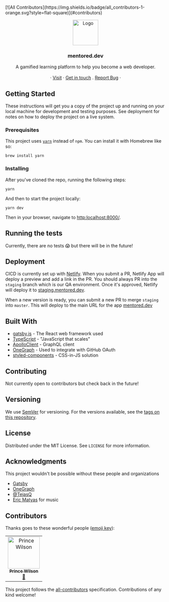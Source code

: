 <br />
[![All Contributors](https://img.shields.io/badge/all_contributors-1-orange.svg?style=flat-square)](#contributors)
<p align="center">
  <a href="https://mentored.dev">
    <img src="https://res.cloudinary.com/dobfxs62e/image/upload/v1560467950/mentored.dev/icon-book.svg" alt="Logo" width="80" height="80">
  </a>

  <h3 align="center">mentored.dev</h3>

  <p align="center">
    A gamified learning platform to help you become a web developer.
    <br />
    <br />
    ·
    <a href="https://mentored.dev">Visit</a>
    ·
    <a href="https://twitter.com/jsjoeio">Get in touch</a>
    .
    <a href="https://github.com/jsjoeio/mentored.dev/issues">Report Bug</a>
    ·
  </p>
</p>

## Getting Started

These instructions will get you a copy of the project up and running on your local machine for development and testing purposes. See deployment for notes on how to deploy the project on a live system.

### Prerequisites

This project uses [`yarn`](https://yarnpkg.com/en/) instead of `npm`. You can install it with Homebrew like so:

```
brew install yarn
```

### Installing

After you've cloned the repo, running the following steps:

```
yarn
```

And then to start the project locally:

```
yarn dev
```

Then in your browser, navigate to [http:localhost:8000/](http:localhost:8000/).

## Running the tests

Currently, there are no tests :scream: but there will be in the future!

## Deployment

CICD is currently set up with [Netlify](https://www.netlify.com/). When you submit a PR, Netlify App will deploy a preview and add a link in the PR. You should always PR into the `staging` branch which is our QA environment. Once it's approved, Netlify will deploy it to [staging.mentored.dev](https://staging.mentored.dev).

When a new version is ready, you can submit a new PR to merge `staging` into `master`. This will deploy to the main URL for the app [mentored.dev](https://mentored.dev)

## Built With

- [gatsby.js](https://www.gatsbyjs.org/) - The React web framework used
- [TypeScript](https://www.typescriptlang.org/) - "JavaScript that scales"
- [ApolloClient](https://www.apollographql.com/) - GraphQL client
- [OneGraph](https://www.onegraph.com/) - Used to integrate with GitHub OAuth
- [styled-components](https://www.styled-components.com/) - CSS-in-JS solution

## Contributing

Not currently open to contributors but check back in the future!

## Versioning

We use [SemVer](http://semver.org/) for versioning. For the versions available, see the [tags on this repository](https://github.com/jsjoeio/mentored.dev/tags).

## License

Distributed under the MIT License. See `LICENSE` for more information.

## Acknowledgments

This project wouldn't be possible without these people and organizations

- [Gatsby](https://gatsby.org)
- [OneGraph](https://www.onegraph.com/)
- [@TejasQ](https://github.com/TejasQ)
- [Eric Matyas](https://www.soundimage.org) for music

## Contributors

Thanks goes to these wonderful people ([emoji key](https://allcontributors.org/docs/en/emoji-key)):

<!-- ALL-CONTRIBUTORS-LIST:START - Do not remove or modify this section -->
<!-- prettier-ignore -->
<table><tr><td align="center"><a href="https://maxcell.me"><img src="https://avatars1.githubusercontent.com/u/8431042?v=4" width="100px;" alt="Prince Wilson"/><br /><sub><b>Prince Wilson</b></sub></a><br /><a href="https://github.com/jsjoeio/mentored.dev/issues?q=author%3Amaxcell" title="Bug reports">🐛</a></td></tr></table>

<!-- ALL-CONTRIBUTORS-LIST:END -->

This project follows the [all-contributors](https://github.com/all-contributors/all-contributors) specification. Contributions of any kind welcome!